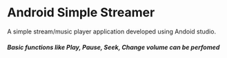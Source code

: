 # Android Simple Streamer

A simple stream/music player application developed using Andoid studio.<br>
##### Basic functions like Play, Pause, Seek, Change volume can be perfomed
